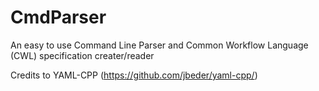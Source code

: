 # CmdParser
An easy to use Command Line Parser and Common Workflow Language (CWL) specification creater/reader

Credits to YAML-CPP (https://github.com/jbeder/yaml-cpp/)